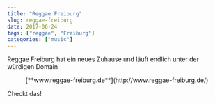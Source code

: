 ```yaml
---
title: "Reggae Freiburg"
slug: reggae-freiburg
date: 2017-06-24
tags: ["reggae", "Freiburg"]
categories: ["music"]
---
```



Reggae Freiburg hat ein neues Zuhause und läuft endlich unter der würdigen Domain

<center>[**www.reggae-freiburg.de**](http://www.reggae-freiburg.de/)</center>

Checkt das!
